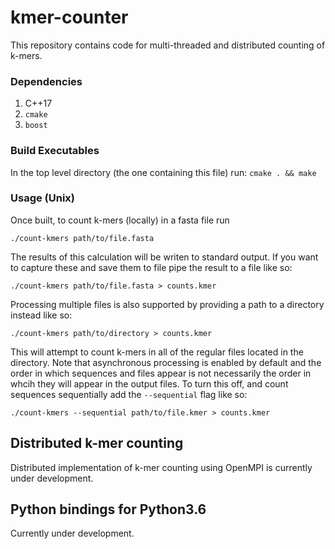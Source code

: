 # kmer-counter

This repository contains code for multi-threaded and distributed counting of k-mers.

### Dependencies
1. C++17
2. `cmake`
3. `boost`

### Build Executables
In the top level directory (the one containing this file) run:
`cmake . && make`

### Usage (Unix)
Once built, to count k-mers (locally) in a fasta file run 

`./count-kmers path/to/file.fasta`

The results of this calculation will be writen to standard output. If you want to capture these and save them to file pipe the result to a file like so:

`./count-kmers path/to/file.fasta > counts.kmer`

Processing multiple files is also supported by providing a path to a directory instead like so:

`./count-kmers path/to/directory > counts.kmer`

This will attempt to count k-mers in all of the regular files located in the directory. Note that asynchronous processing is enabled by default and the order in which sequences and files appear is not necessarily the order in whcih they will appear in the output files. To turn this off, and count sequences sequentially add the `--sequential` flag like so:

`./count-kmers --sequential path/to/file.kmer > counts.kmer`

## Distributed k-mer counting
Distributed implementation of k-mer counting using OpenMPI is currently under development.

## Python bindings for Python3.6 
Currently under development.
